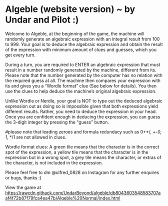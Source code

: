 ﻿# Algeble (website version) ~ by Undar and Pilot :)

Welcome to Algeble, at the beginning of the game, the machine will randomly generate an algebraic expression with an integral result from 100 to 999. Your goal is to deduce the algebraic expression and obtain the result of the expression with minimum amount of clues and guesses, which you get every turn.

During a turn, you are required to ENTER an algebraic expression that must result in a number randomly generated by the machine, different from its. Please note that the number generated by the computer has no relation with the required guess at all. The machine then compares your expression with its and gives you a “Wordle format” clue (See below for details). You then use the clues to help deduce the machine’s original algebraic expression.

Unlike Wordle or Nerdle, your goal is NOT to type out the deduced algebraic expression out as doing so is impossible given that both expressions yield different results. Rather, you need to deduce the expression in your head. Once you are confident enough in deducing the expression, you can guess the 3-digit integer by pressing the "guess" button.

#please note that leading zeroes and formula redundacy such as 0+*/, +-*0, 1*, */1 are not allowed in clues.

Wordle format clues: A green tile means that the character is in the correct spot of the expression, a yellow tile means that the character is in the expression but in a wrong spot, a grey tile means the character, or extras of the character, is not included in the expression.

Please feel free to dm @ulfred_0828 on Instagram for any further enquires or bugs, thanks :)

View the game at https://rawcdn.githack.com/UndarBeyond/algeble/db8043603548583707aaf4f72b87f79fca4ea47b/Algeble%20Normal/index.html
